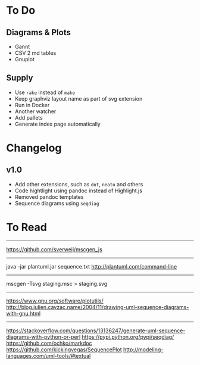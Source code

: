 # To Do

## Diagrams & Plots

* Gannt
* CSV 2 md tables
* Gnuplot

## Supply

* Use `rake` instead of `make`
* Keep graphviz layout name as part of svg extension
* Run in Docker
* Another watcher
* Add pallets
* Generate index page automatically

# Changelog

## v1.0

* Add other extensions, such as `dot`, `neato` and others
* Code hightlight using pandoc instead of Highlight.js
* Removed pandoc templates
* Sequence diagrams using `seqdiag`

# To Read

---

https://github.com/sverweij/mscgen_js

---

java -jar plantuml.jar sequence.txt
http://plantuml.com/command-line

---

mscgen -Tsvg staging.msc > staging.svg

---

https://www.gnu.org/software/plotutils/
http://blog.julien.cayzac.name/2004/11/drawing-uml-sequence-diagrams-with-gnu.html

---

https://stackoverflow.com/questions/13136247/generate-uml-sequence-diagrams-with-python-or-perl
https://pypi.python.org/pypi/seqdiag/
https://github.com/ochko/markdoc
https://github.com/kickingvegas/SequencePlot
http://modeling-languages.com/uml-tools/#textual